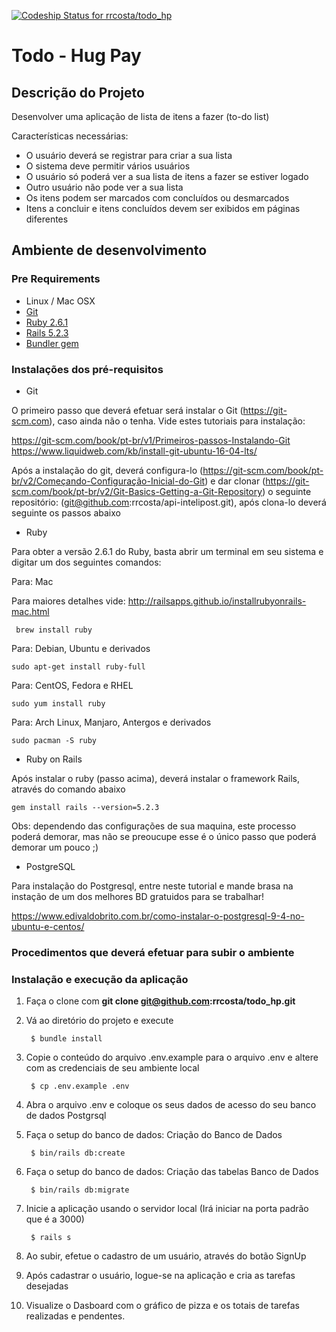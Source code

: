 [![Codeship Status for rrcosta/todo_hp](https://app.codeship.com/projects/ed26f4d0-3f58-0137-f0bc-3e2a7bf6ae2d/status?branch=master)](https://app.codeship.com/projects/335600)

# Todo - Hug Pay

## Descrição do Projeto
Desenvolver uma aplicação de lista de itens a fazer (to-do list)

Características necessárias:
* O usuário deverá se registrar para criar a sua lista
* O sistema deve permitir vários usuários
* O usuário só poderá ver a sua lista de itens a fazer se estiver logado
* Outro usuário não pode ver a sua lista
* Os itens podem ser marcados com concluídos ou desmarcados
* Itens a concluir e itens concluídos devem ser exibidos em páginas diferentes


## Ambiente de desenvolvimento

### Pre Requirements
* Linux / Mac OSX
* [Git](https://git-scm.com)
* [Ruby 2.6.1](https://www.ruby-lang.org)
* [Rails 5.2.3](https://www.ruby-lang.org)
* [Bundler gem](https://github.com/bundler/bundler)

### Instalações dos pré-requisitos

* Git

O primeiro passo que deverá efetuar será instalar o Git (https://git-scm.com), caso ainda não o tenha.
Vide estes tutoriais para instalação:

  https://git-scm.com/book/pt-br/v1/Primeiros-passos-Instalando-Git
  https://www.liquidweb.com/kb/install-git-ubuntu-16-04-lts/


Após a instalação do git, deverá configura-lo (https://git-scm.com/book/pt-br/v2/Começando-Configuração-Inicial-do-Git) e dar clonar (https://git-scm.com/book/pt-br/v2/Git-Basics-Getting-a-Git-Repository) o seguinte repositório: (git@github.com:rrcosta/api-intelipost.git), após clona-lo deverá seguinte os passos abaixo

* Ruby

Para obter a versão 2.6.1 do Ruby, basta abrir um terminal em seu sistema e digitar um dos seguintes comandos:

Para: Mac

Para maiores detalhes vide: http://railsapps.github.io/installrubyonrails-mac.html

```
 brew install ruby
```

Para: Debian, Ubuntu e derivados

```
sudo apt-get install ruby-full
```

Para: CentOS, Fedora e RHEL

```
sudo yum install ruby
```

Para: Arch Linux, Manjaro, Antergos e derivados

```
sudo pacman -S ruby
```

* Ruby on Rails

Após instalar o ruby (passo acima), deverá instalar o framework Rails, através do comando abaixo

```
gem install rails --version=5.2.3
```

Obs: dependendo das configurações de sua maquina, este processo poderá demorar, mas não se preoucupe esse é o único passo que poderá demorar um pouco ;)

* PostgreSQL

Para instalação do Postgresql, entre neste tutorial e mande brasa na instação de um dos melhores BD gratuidos para se trabalhar!

https://www.edivaldobrito.com.br/como-instalar-o-postgresql-9-4-no-ubuntu-e-centos/


### Procedimentos que deverá efetuar para subir o ambiente

### Instalação e execução da aplicação

1. Faça o clone com **git clone git@github.com:rrcosta/todo_hp.git**

2. Vá ao diretório do projeto e execute

        $ bundle install

3. Copie o conteúdo do arquivo .env.example para o arquivo .env e altere com as credenciais de seu ambiente local

        $ cp .env.example .env

4. Abra o arquivo .env e coloque os seus dados de acesso do seu banco de dados Postgrsql


5. Faça o setup do banco de dados: Criação do Banco de Dados

        $ bin/rails db:create

6. Faça o setup do banco de dados: Criação das tabelas Banco de Dados

        $ bin/rails db:migrate

7. Inicie a aplicação usando o servidor local (Irá iniciar na porta padrão que é a 3000)

        $ rails s

8. Ao subir, efetue o cadastro de um usuário, através do botão SignUp

9. Após cadastrar o usuário, logue-se na aplicação e cria as tarefas desejadas

10. Visualize o Dasboard com o gráfico de pizza e os totais de tarefas realizadas e pendentes.


